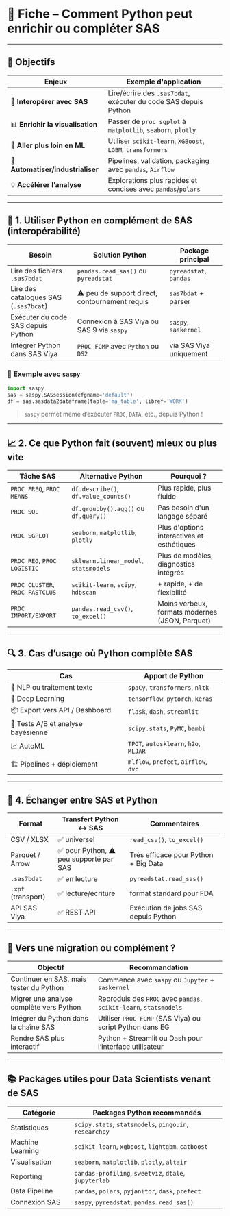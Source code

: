 
# 🧠 Fiche – Comment Python peut enrichir ou compléter SAS

---

## 🎯 Objectifs

| Enjeux                            | Exemple d'application                                           |
| --------------------------------- | --------------------------------------------------------------- |
| 🧩 **Interopérer avec SAS**       | Lire/écrire des `.sas7bdat`, exécuter du code SAS depuis Python |
| 📊 **Enrichir la visualisation**  | Passer de `proc sgplot` à `matplotlib`, `seaborn`, `plotly`     |
| 🧠 **Aller plus loin en ML**      | Utiliser `scikit-learn`, `XGBoost`, `LGBM`, `transformers`      |
| 🔄 **Automatiser/industrialiser** | Pipelines, validation, packaging avec `pandas`, `Airflow`       |
| 💡 **Accélérer l’analyse**        | Explorations plus rapides et concises avec `pandas`/`polars`    |

---

## 🧩 1. Utiliser Python **en complément de SAS** (interopérabilité)

| Besoin                                | Solution Python                                | Package principal       |
| ------------------------------------- | ---------------------------------------------- | ----------------------- |
| Lire des fichiers `.sas7bdat`         | `pandas.read_sas()` ou `pyreadstat`            | `pyreadstat`, `pandas`  |
| Lire des catalogues SAS (`.sas7bcat`) | ⚠️ peu de support direct, contournement requis | `sas7bdat` + parser     |
| Exécuter du code SAS depuis Python    | Connexion à SAS Viya ou SAS 9 via `saspy`      | `saspy`, `saskernel`    |
| Intégrer Python dans SAS Viya         | `PROC FCMP` avec `Python` ou `DS2`             | via SAS Viya uniquement |

### 🔧 Exemple avec `saspy`

```python
import saspy
sas = saspy.SASsession(cfgname='default')
df = sas.sasdata2dataframe(table='ma_table', libref='WORK')
```

> `saspy` permet même d’exécuter `PROC`, `DATA`, etc., depuis Python !

---

## 📈 2. Ce que Python fait (souvent) **mieux ou plus vite**

| Tâche SAS                       | Alternative Python                    | Pourquoi ?                                      |
| ------------------------------- | ------------------------------------- | ----------------------------------------------- |
| `PROC FREQ`, `PROC MEANS`       | `df.describe()`, `df.value_counts()`  | Plus rapide, plus fluide                        |
| `PROC SQL`                      | `df.groupby().agg()` ou `df.query()`  | Pas besoin d'un langage séparé                  |
| `PROC SGPLOT`                   | `seaborn`, `matplotlib`, `plotly`     | Plus d'options interactives et esthétiques      |
| `PROC REG`, `PROC LOGISTIC`     | `sklearn.linear_model`, `statsmodels` | Plus de modèles, diagnostics intégrés           |
| `PROC CLUSTER`, `PROC FASTCLUS` | `scikit-learn`, `scipy`, `hdbscan`    | + rapide, + de flexibilité                      |
| `PROC IMPORT/EXPORT`            | `pandas.read_csv()`, `to_excel()`     | Moins verbeux, formats modernes (JSON, Parquet) |

---

## 🔍 3. Cas d’usage où Python **complète SAS**

| Cas                                | Apport de Python                      |
| ---------------------------------- | ------------------------------------- |
| 🔬 NLP ou traitement texte         | `spaCy`, `transformers`, `nltk`       |
| 🧠 Deep Learning                   | `tensorflow`, `pytorch`, `keras`      |
| 📦 Export vers API / Dashboard     | `flask`, `dash`, `streamlit`          |
| 🧪 Tests A/B et analyse bayésienne | `scipy.stats`, `PyMC`, `bambi`        |
| 📈 AutoML                          | `TPOT`, `autosklearn`, `h2o`, `MLJAR` |
| 🏗️ Pipelines + déploiement        | `mlflow`, `prefect`, `airflow`, `dvc` |

---

## 🔗 4. Échanger entre SAS et Python

| Format             | Transfert Python ↔ SAS                 | Commentaires                         |
| ------------------ | -------------------------------------- | ------------------------------------ |
| CSV / XLSX         | ✅ universel                            | `read_csv()`, `to_excel()`           |
| Parquet / Arrow    | ✅ pour Python, ⚠️ peu supporté par SAS | Très efficace pour Python + Big Data |
| `.sas7bdat`        | ✅ en lecture                           | `pyreadstat.read_sas()`              |
| `.xpt` (transport) | ✅ lecture/écriture                     | format standard pour FDA             |
| API SAS Viya       | ✅ REST API                             | Exécution de jobs SAS depuis Python  |

---

## 🚀 Vers une migration ou complément ?

| Objectif                                | Recommandation                                                    |
| --------------------------------------- | ----------------------------------------------------------------- |
| Continuer en SAS, mais tester du Python | Commence avec `saspy` ou `Jupyter` + `saskernel`                  |
| Migrer une analyse complète vers Python | Reproduis des `PROC` avec `pandas`, `scikit-learn`, `statsmodels` |
| Intégrer du Python dans la chaîne SAS   | Utiliser `PROC FCMP` (SAS Viya) ou script Python dans EG          |
| Rendre SAS plus interactif              | Python + Streamlit ou Dash pour l’interface utilisateur           |

---

## 📚 Packages utiles pour Data Scientists venant de SAS

| Catégorie        | Packages Python recommandés                            |
| ---------------- | ------------------------------------------------------ |
| Statistiques     | `scipy.stats`, `statsmodels`, `pingouin`, `researchpy` |
| Machine Learning | `scikit-learn`, `xgboost`, `lightgbm`, `catboost`      |
| Visualisation    | `seaborn`, `matplotlib`, `plotly`, `altair`            |
| Reporting        | `pandas-profiling`, `sweetviz`, `dtale`, `jupyterlab`  |
| Data Pipeline    | `pandas`, `polars`, `pyjanitor`, `dask`, `prefect`     |
| Connexion SAS    | `saspy`, `pyreadstat`, `pandas.read_sas()`             |
